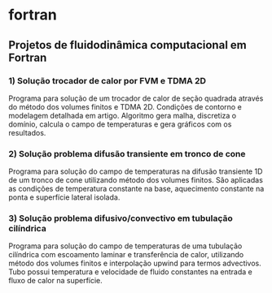 # fortran
 ## Projetos de fluidodinâmica computacional em Fortran
 
 ### 1) Solução trocador de calor por FVM e TDMA 2D
 Programa para solução de um trocador de calor de seção quadrada através do método dos volumes finitos e TDMA 2D. 
 Condições de contorno e modelagem detalhada em artigo.
 Algoritmo gera malha, discretiza o domínio, calcula o campo de temperaturas e gera gráficos com os resultados.
  
 ### 2) Solução problema difusão transiente em tronco de cone
 Programa para solução do campo de temperaturas na difusão transiente 1D de um tronco de cone utilizando método dos volumes finitos. 
 São aplicadas as condições de temperatura   constante na base, aquecimento constante na ponta e superfície lateral isolada.
 
 ### 3) Solução problema difusivo/convectivo em tubulação cilíndrica
 Programa para solução do campo de temperaturas de uma tubulação cilíndrica com escoamento laminar e transferência de calor, utilizando método dos volumes finitos e interpolação upwind para termos advectivos.
 Tubo possui temperatura e velocidade de fluido constantes na entrada e fluxo de calor na superfície.
 

